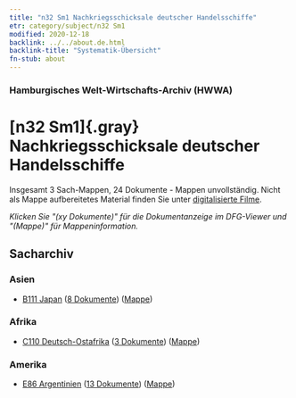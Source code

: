 ```yaml
---
title: "n32 Sm1 Nachkriegsschicksale deutscher Handelsschiffe"
etr: category/subject/n32 Sm1
modified: 2020-12-18
backlink: ../../about.de.html
backlink-title: "Systematik-Übersicht"
fn-stub: about
---
```


### Hamburgisches Welt-Wirtschafts-Archiv (HWWA)
# [n32 Sm1]{.gray}&#8201; Nachkriegsschicksale deutscher Handelsschiffe&#160; 




Insgesamt 3 Sach-Mappen, 24 Dokumente - Mappen unvollständig.
Nicht als Mappe aufbereitetes Material finden Sie unter [digitalisierte Filme](/film/h1_sh).

_Klicken Sie "(xy Dokumente)" für die Dokumentanzeige im DFG-Viewer und "(Mappe)" für Mappeninformation._

## Sacharchiv




### Asien

- [B111 Japan](../../../geo/about.de.html#B111) (<a href="https://dfg-viewer.de/show/?tx_dlf[id]=https://pm20.zbw.eu/mets/sh/1412xx/141272/1985xx/198506/public.mets.de.xml" target="_blank">8 Dokumente</a>) ([Mappe](http://purl.org/pressemappe20/folder/sh/141272,198506))

### Afrika

- [C110 Deutsch-Ostafrika](../../../geo/about.de.html#C110) (<a href="https://dfg-viewer.de/show/?tx_dlf[id]=https://pm20.zbw.eu/mets/sh/1414xx/141471/1985xx/198506/public.mets.de.xml" target="_blank">3 Dokumente</a>) ([Mappe](http://purl.org/pressemappe20/folder/sh/141471,198506))

### Amerika

- [E86 Argentinien](../../../geo/about.de.html#E86) (<a href="https://dfg-viewer.de/show/?tx_dlf[id]=https://pm20.zbw.eu/mets/sh/1416xx/141692/1985xx/198506/public.mets.de.xml" target="_blank">13 Dokumente</a>) ([Mappe](http://purl.org/pressemappe20/folder/sh/141692,198506))


